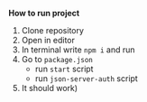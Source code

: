 **How to run project**

1. Clone repository
2. Open in editor
3. In terminal write ```npm i``` and run
4. Go to ```package.json``` 
    * run ```start``` script
    * run ```json-server-auth``` script
5. It should work)
